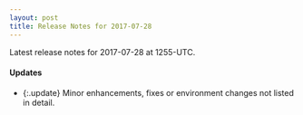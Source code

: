 ```yaml
---
layout: post
title: Release Notes for 2017-07-28
---
```


Latest release notes for 2017-07-28 at 1255-UTC.

<div class='updates' markdown='1'>

#### Updates

- {:.update} Minor enhancements, fixes or environment changes not listed in detail.

</div>


